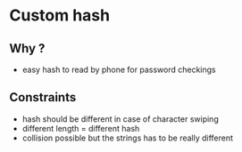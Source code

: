 # Custom hash

## Why ?

- easy hash to read by phone for password checkings

## Constraints

- hash should be different in case of character swiping
- different length = different hash
- collision possible but the strings has to be really different


